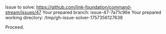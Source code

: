 Issue to solve: https://github.com/link-foundation/command-stream/issues/47
Your prepared branch: issue-47-7a71c96e
Your prepared working directory: /tmp/gh-issue-solver-1757356127638

Proceed.